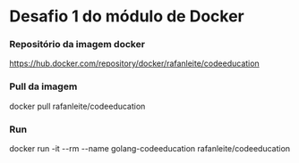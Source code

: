 # Desafio 1 do módulo de Docker 
### Repositório da imagem docker 
https://hub.docker.com/repository/docker/rafanleite/codeeducation
### Pull da imagem
docker pull rafanleite/codeeducation
### Run
docker run -it --rm --name golang-codeeducation rafanleite/codeeducation
